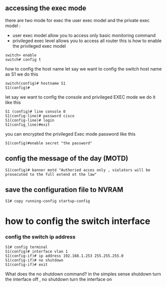 ## accessing the exec mode 
there are two mode for exec the user exec model and the private exec model : 
- user exec model allow you to access only basic monitoring command  
- privileged exec level allows you to access all router 
this is how to enable the privileged exec model 
```
switch> enable 
switch# config t
```
how to  config the host name 
let say we want to config the switch host name as S1 we do this 
```
switch(config)# hostname S1 
S1(config)# 
```
let say we want to config the console and privileged EXEC mode we do it like this 
```
S1 (config)# line console 0 
S1(config-line)# password cisco 
S1(config-line)# login 
S1(config_line)#exit 
```
you can encrypted the privileged Exec mode password like this 
```
S1(config)#enable secret "the password" 
```
## config the message of the day (MOTD)
```
S1(config)# banner motd "Authoried acces only , violators will be prosecuted to the full extend ot the law"
```
## save the configuration file to NVRAM 
```
S1# copy running-config startup-config 
```
# how to config the switch interface 
### config the switch ip address 
```
S1# config terminal 
S1(config)# interface vlan 1 
S1(config-if)# ip address 192.168.1.253 255.255.255.0
S1(config-if)# no shutdown
S1(config-if)# exit 
```
What does the no shutdown command? 
in the simples sense shutdown turn the interface off , no shutdown turn the interface on 